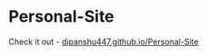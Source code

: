 # Personal-Site

Check it out - [dipanshu447.github.io/Personal-Site](https://dipanshu447.github.io/Personal-Site/)

